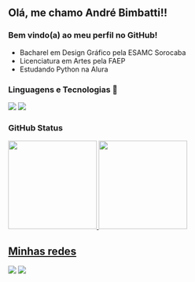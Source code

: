 ## Olá, me chamo André Bimbatti!!
### Bem vindo(a) ao meu perfil no GitHub!

* Bacharel em Design Gráfico pela ESAMC Sorocaba
* Licenciatura em Artes pela FAEP
* Estudando Python na Alura

### Linguagens e Tecnologias 📡
<img src="https://img.shields.io/badge/Python-FFD43B?style=for-the-badge&logo=python&logoColor=blue"> <img src="https://img.shields.io/badge/HTML5-E34F26?style=for-the-badge&logo=html5&logoColor=white">

### GitHub Status

<div>
<a href="https://github.com/seu-usuário-aqui">
<img loading="lazy" height="180em" src="https://github-readme-stats.vercel.app/api/top-langs/?username=andrebimbatti&layout=compact&langs_count=7&theme=dark"/>
<img loading="lazy" height="180em" src="https://github-readme-stats.vercel.app/api?username=andrebimbatti&show_icons=true&include_all_commits=true&count_private=true&theme=dark"/>
</div>

## Minhas redes

[<img src="https://img.shields.io/badge/LinkedIn-0077B5?style=for-the-badge&logo=linkedin&logoColor=white">](https://www.linkedin.com/in/andrebimbatti/) [<img src="https://img.shields.io/badge/Instagram-E4405F?style=for-the-badge&logo=instagram&logoColor=white">](https://www.instagram.com/andrebimbatti)


<!--
**andrebimbatti/andrebimbatti** is a ✨ _special_ ✨ repository because its `README.md` (this file) appears on your GitHub profile.

Here are some ideas to get you started:

- 🔭 I’m currently working on ...
- 🌱 I’m currently learning ...
- 👯 I’m looking to collaborate on ...
- 🤔 I’m looking for help with ...
- 💬 Ask me about ...
- 📫 How to reach me: ...
- 😄 Pronouns: ...
- ⚡ Fun fact: ...
-->
